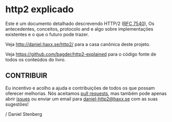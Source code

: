 http2 explicado
===============

Este é um documento detalhado descrevendo HTTP/2 ([RFC
7540](https://httpwg.github.io/specs/rfc7540.html)), Os antecedentes, conceitos,
protocolo and e algo sobre implementações existentes e o que o futuro
pode trazer.

Veja http://daniel.haxx.se/http2/ para a casa canônica deste projeto.

Veja https://github.com/bagder/http2-explained para o código fonte de todos os conteúdos do
livro.

CONTRIBUIR
------------

Eu incentivo e acolho a ajuda e contribuições de todos os que possam oferecer melhorias.
Nós aceitamos [pull
requests](https://github.com/bagder/http2-explained/pulls), mas também pode apenas
abrir [issues](https://github.com/bagder/http2-explained/issues) ou enviar um email para daniel-http2@haxx.se com as suas sugestões!

 / Daniel Stenberg
